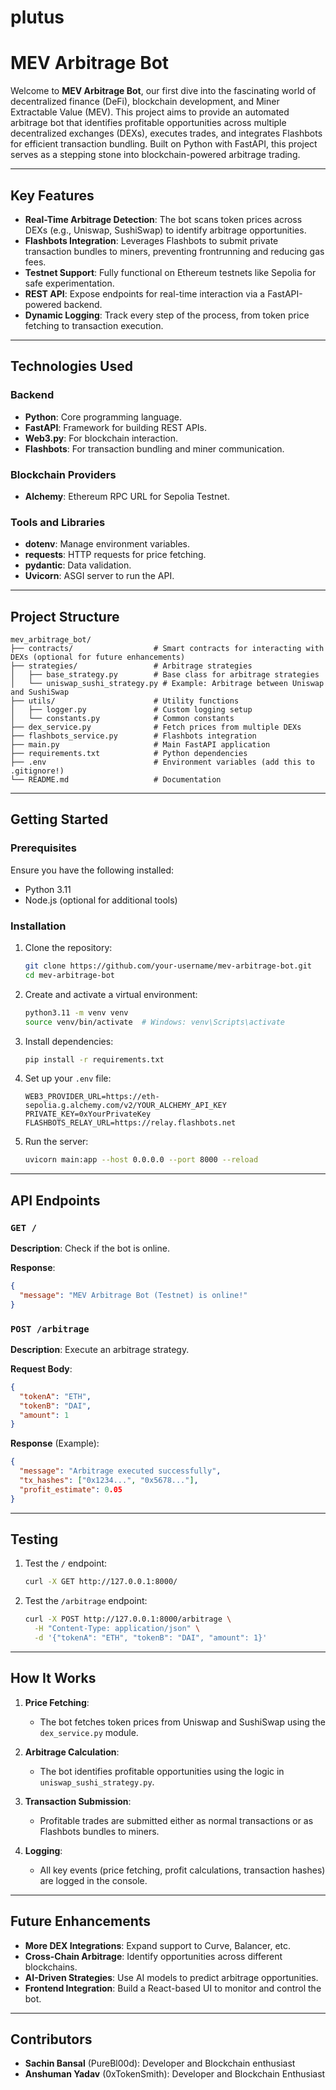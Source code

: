 # plutus
# MEV Arbitrage Bot

Welcome to **MEV Arbitrage Bot**, our first dive into the fascinating world of decentralized finance (DeFi), blockchain development, and Miner Extractable Value (MEV). This project aims to provide an automated arbitrage bot that identifies profitable opportunities across multiple decentralized exchanges (DEXs), executes trades, and integrates Flashbots for efficient transaction bundling. Built on Python with FastAPI, this project serves as a stepping stone into blockchain-powered arbitrage trading.

---

## **Key Features**

- **Real-Time Arbitrage Detection**: The bot scans token prices across DEXs (e.g., Uniswap, SushiSwap) to identify arbitrage opportunities.
- **Flashbots Integration**: Leverages Flashbots to submit private transaction bundles to miners, preventing frontrunning and reducing gas fees.
- **Testnet Support**: Fully functional on Ethereum testnets like Sepolia for safe experimentation.
- **REST API**: Expose endpoints for real-time interaction via a FastAPI-powered backend.
- **Dynamic Logging**: Track every step of the process, from token price fetching to transaction execution.

---

## **Technologies Used**

### Backend
- **Python**: Core programming language.
- **FastAPI**: Framework for building REST APIs.
- **Web3.py**: For blockchain interaction.
- **Flashbots**: For transaction bundling and miner communication.

### Blockchain Providers
- **Alchemy**: Ethereum RPC URL for Sepolia Testnet.

### Tools and Libraries
- **dotenv**: Manage environment variables.
- **requests**: HTTP requests for price fetching.
- **pydantic**: Data validation.
- **Uvicorn**: ASGI server to run the API.

---

## **Project Structure**

```plaintext
mev_arbitrage_bot/
├── contracts/                  # Smart contracts for interacting with DEXs (optional for future enhancements)
├── strategies/                 # Arbitrage strategies
│   ├── base_strategy.py        # Base class for arbitrage strategies
│   └── uniswap_sushi_strategy.py # Example: Arbitrage between Uniswap and SushiSwap
├── utils/                      # Utility functions
│   ├── logger.py               # Custom logging setup
│   └── constants.py            # Common constants
├── dex_service.py              # Fetch prices from multiple DEXs
├── flashbots_service.py        # Flashbots integration
├── main.py                     # Main FastAPI application
├── requirements.txt            # Python dependencies
├── .env                        # Environment variables (add this to .gitignore!)
└── README.md                   # Documentation
```

---

## **Getting Started**

### Prerequisites

Ensure you have the following installed:
- Python 3.11
- Node.js (optional for additional tools)

### Installation

1. Clone the repository:
   ```bash
   git clone https://github.com/your-username/mev-arbitrage-bot.git
   cd mev-arbitrage-bot
   ```

2. Create and activate a virtual environment:
   ```bash
   python3.11 -m venv venv
   source venv/bin/activate  # Windows: venv\Scripts\activate
   ```

3. Install dependencies:
   ```bash
   pip install -r requirements.txt
   ```

4. Set up your `.env` file:
   ```plaintext
   WEB3_PROVIDER_URL=https://eth-sepolia.g.alchemy.com/v2/YOUR_ALCHEMY_API_KEY
   PRIVATE_KEY=0xYourPrivateKey
   FLASHBOTS_RELAY_URL=https://relay.flashbots.net
   ```

5. Run the server:
   ```bash
   uvicorn main:app --host 0.0.0.0 --port 8000 --reload
   ```

---

## **API Endpoints**

### `GET /`
**Description**: Check if the bot is online.

**Response**:
```json
{
  "message": "MEV Arbitrage Bot (Testnet) is online!"
}
```

### `POST /arbitrage`
**Description**: Execute an arbitrage strategy.

**Request Body**:
```json
{
  "tokenA": "ETH",
  "tokenB": "DAI",
  "amount": 1
}
```

**Response** (Example):
```json
{
  "message": "Arbitrage executed successfully",
  "tx_hashes": ["0x1234...", "0x5678..."],
  "profit_estimate": 0.05
}
```

---

## **Testing**

1. Test the `/` endpoint:
   ```bash
   curl -X GET http://127.0.0.1:8000/
   ```

2. Test the `/arbitrage` endpoint:
   ```bash
   curl -X POST http://127.0.0.1:8000/arbitrage \
     -H "Content-Type: application/json" \
     -d '{"tokenA": "ETH", "tokenB": "DAI", "amount": 1}'
   ```

---

## **How It Works**

1. **Price Fetching**:
   - The bot fetches token prices from Uniswap and SushiSwap using the `dex_service.py` module.

2. **Arbitrage Calculation**:
   - The bot identifies profitable opportunities using the logic in `uniswap_sushi_strategy.py`.

3. **Transaction Submission**:
   - Profitable trades are submitted either as normal transactions or as Flashbots bundles to miners.

4. **Logging**:
   - All key events (price fetching, profit calculations, transaction hashes) are logged in the console.

---

## **Future Enhancements**

- **More DEX Integrations**: Expand support to Curve, Balancer, etc.
- **Cross-Chain Arbitrage**: Identify opportunities across different blockchains.
- **AI-Driven Strategies**: Use AI models to predict arbitrage opportunities.
- **Frontend Integration**: Build a React-based UI to monitor and control the bot.

---

## **Contributors**

- **Sachin Bansal** (PureBl00d): Developer and Blockchain enthusiast
- **Anshuman Yadav** (0xTokenSmith): Developer and Blockchain Enthusiast



